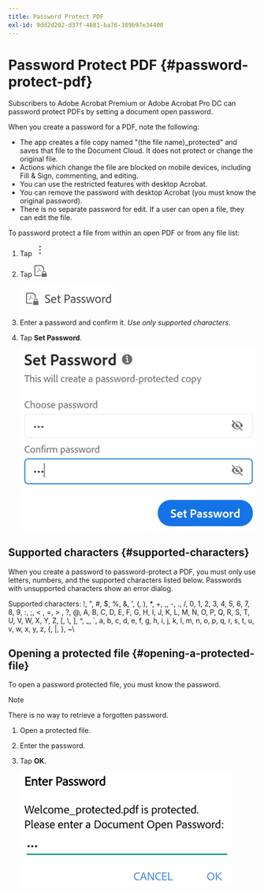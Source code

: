 ```yaml
---
title: Password Protect PDF
exl-id: 9dd2d202-d37f-4681-ba76-389b97e34400
---
```

# Password Protect PDF {#password-protect-pdf}

Subscribers to Adobe Acrobat Premium or Adobe Acrobat Pro DC can password protect PDFs by setting a document open password. 

When you create a password for a PDF, note the following: 

* The app creates a file copy named "(the file name)_protected" and saves that file to the Document Cloud. It does not protect or change the original file. 
* Actions which change the file are blocked on mobile devices, including Fill & Sign, commenting, and editing.
* You can use the restricted features with desktop Acrobat. 
* You can remove the password with desktop Acrobat (you must know the original password). 
* There is no separate password for edit. If a user can open a file, they can edit the file.

To password protect a file from within an open PDF or from any file list: 

1. Tap ![image](./images/overflowicon.png)
1. Tap ![image](./images/protecticon.png)

   ![image](./images/protect.png)

1. Enter a password and confirm it.  *Use only supported characters*.
1. Tap **Set Password**. 


   ![image](./images/setpassword.png)


## Supported characters {#supported-characters}

When you create a password to password-protect a PDF, you must only use letters, numbers, and the supported characters listed below. Passwords with unsupported characters show an error dialog.

Supported characters: !, ", #, $, %, &, ', (, ), \*\, +, ,, -, ., /, 0, 1, 2, 3, 4, 5, 6, 7, 8, 9, :, ;, < , =, > , ?, @, A, B, C, D, E, F, G, H, I, J, K, L, M, N, O, P, Q, R, S, T, U, V, W, X, Y, Z, [, \\, ], ^, _, &grave;, a, b, c, d, e, f, g, h, i, j, k, l, m, n, o, p, q, r, s, t, u, v, w, x, y, z, {, |, }, \~\

## Opening a protected file {#opening-a-protected-file}

To open a password protected file, you must know the password.

   >[!NOTE]
   >
   > There is no way to retrieve a forgotten password.

1. Open a protected file. 
1. Enter the password. 
1. Tap **OK**.

   ![image](./images/enterpassword.png)
